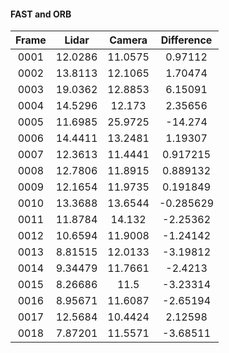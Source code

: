 #### FAST and ORB

| Frame     |  Lidar     |    Camera   |    Difference    |
| :-------: | :--------: | :---------: | :-----------: |
|0001    | 12.0286    | 11.0575    | 0.97112    | 
|0002    | 13.8113    | 12.1065    | 1.70474    | 
|0003    | 19.0362    | 12.8853    | 6.15091    | 
|0004    | 14.5296    | 12.173    | 2.35656    | 
|0005    | 11.6985    | 25.9725    | -14.274    | 
|0006    | 14.4411    | 13.2481    | 1.19307    | 
|0007    | 12.3613    | 11.4441    | 0.917215    | 
|0008    | 12.7806    | 11.8915    | 0.889132    | 
|0009    | 12.1654    | 11.9735    | 0.191849    | 
|0010    | 13.3688    | 13.6544    | -0.285629    | 
|0011    | 11.8784    | 14.132    | -2.25362    | 
|0012    | 10.6594    | 11.9008    | -1.24142    | 
|0013    | 8.81515    | 12.0133    | -3.19812    | 
|0014    | 9.34479    | 11.7661    | -2.4213    | 
|0015    | 8.26686    | 11.5    | -3.23314    | 
|0016    | 8.95671    | 11.6087    | -2.65194    | 
|0017    | 12.5684    | 10.4424    | 2.12598    | 
|0018    | 7.87201    | 11.5571    | -3.68511    | 
